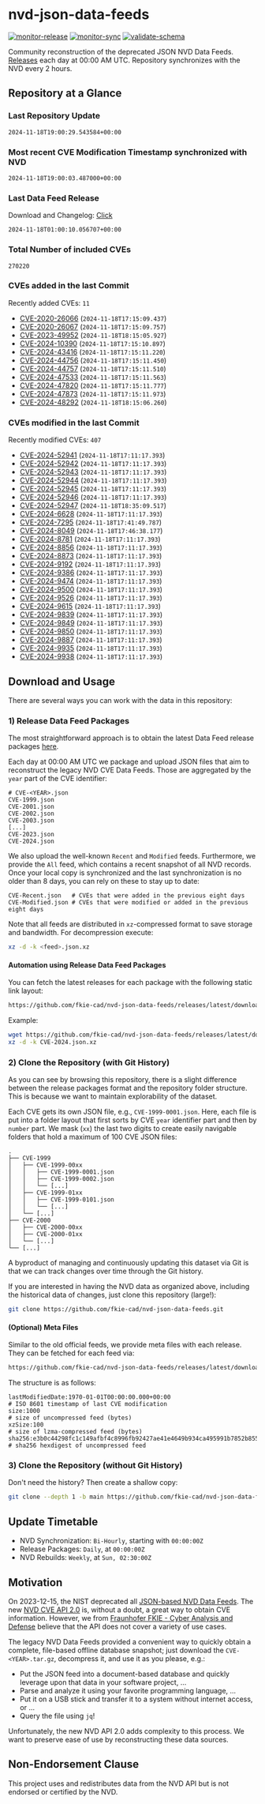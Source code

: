 # nvd-json-data-feeds

[![monitor-release](https://github.com/fkie-cad/nvd-json-data-feeds/actions/workflows/monitor_release.yml/badge.svg)](https://github.com/fkie-cad/nvd-json-data-feeds/actions/workflows/monitor_release.yml)
[![monitor-sync](https://github.com/fkie-cad/nvd-json-data-feeds/actions/workflows/monitor_sync.yml/badge.svg)](https://github.com/fkie-cad/nvd-json-data-feeds/actions/workflows/monitor_sync.yml)
[![validate-schema](https://github.com/fkie-cad/nvd-json-data-feeds/actions/workflows/validate_schema.yml/badge.svg)](https://github.com/fkie-cad/nvd-json-data-feeds/actions/workflows/validate_schema.yml)

Community reconstruction of the deprecated JSON NVD Data Feeds.
[Releases](https://github.com/fkie-cad/nvd-json-data-feeds/releases/latest) each day at 00:00 AM UTC.
Repository synchronizes with the NVD every 2 hours.

## Repository at a Glance

### Last Repository Update

```plain
2024-11-18T19:00:29.543584+00:00
```

### Most recent CVE Modification Timestamp synchronized with NVD

```plain
2024-11-18T19:00:03.487000+00:00
```

### Last Data Feed Release

Download and Changelog: [Click](https://github.com/fkie-cad/nvd-json-data-feeds/releases/latest)

```plain
2024-11-18T01:00:10.056707+00:00
```

### Total Number of included CVEs

```plain
270220
```

### CVEs added in the last Commit

Recently added CVEs: `11`

- [CVE-2020-26066](CVE-2020/CVE-2020-260xx/CVE-2020-26066.json) (`2024-11-18T17:15:09.437`)
- [CVE-2020-26067](CVE-2020/CVE-2020-260xx/CVE-2020-26067.json) (`2024-11-18T17:15:09.757`)
- [CVE-2023-49952](CVE-2023/CVE-2023-499xx/CVE-2023-49952.json) (`2024-11-18T18:15:05.927`)
- [CVE-2024-10390](CVE-2024/CVE-2024-103xx/CVE-2024-10390.json) (`2024-11-18T17:15:10.897`)
- [CVE-2024-43416](CVE-2024/CVE-2024-434xx/CVE-2024-43416.json) (`2024-11-18T17:15:11.220`)
- [CVE-2024-44756](CVE-2024/CVE-2024-447xx/CVE-2024-44756.json) (`2024-11-18T17:15:11.450`)
- [CVE-2024-44757](CVE-2024/CVE-2024-447xx/CVE-2024-44757.json) (`2024-11-18T17:15:11.510`)
- [CVE-2024-47533](CVE-2024/CVE-2024-475xx/CVE-2024-47533.json) (`2024-11-18T17:15:11.563`)
- [CVE-2024-47820](CVE-2024/CVE-2024-478xx/CVE-2024-47820.json) (`2024-11-18T17:15:11.777`)
- [CVE-2024-47873](CVE-2024/CVE-2024-478xx/CVE-2024-47873.json) (`2024-11-18T17:15:11.973`)
- [CVE-2024-48292](CVE-2024/CVE-2024-482xx/CVE-2024-48292.json) (`2024-11-18T18:15:06.260`)


### CVEs modified in the last Commit

Recently modified CVEs: `407`

- [CVE-2024-52941](CVE-2024/CVE-2024-529xx/CVE-2024-52941.json) (`2024-11-18T17:11:17.393`)
- [CVE-2024-52942](CVE-2024/CVE-2024-529xx/CVE-2024-52942.json) (`2024-11-18T17:11:17.393`)
- [CVE-2024-52943](CVE-2024/CVE-2024-529xx/CVE-2024-52943.json) (`2024-11-18T17:11:17.393`)
- [CVE-2024-52944](CVE-2024/CVE-2024-529xx/CVE-2024-52944.json) (`2024-11-18T17:11:17.393`)
- [CVE-2024-52945](CVE-2024/CVE-2024-529xx/CVE-2024-52945.json) (`2024-11-18T17:11:17.393`)
- [CVE-2024-52946](CVE-2024/CVE-2024-529xx/CVE-2024-52946.json) (`2024-11-18T17:11:17.393`)
- [CVE-2024-52947](CVE-2024/CVE-2024-529xx/CVE-2024-52947.json) (`2024-11-18T18:35:09.517`)
- [CVE-2024-6628](CVE-2024/CVE-2024-66xx/CVE-2024-6628.json) (`2024-11-18T17:11:17.393`)
- [CVE-2024-7295](CVE-2024/CVE-2024-72xx/CVE-2024-7295.json) (`2024-11-18T17:41:49.787`)
- [CVE-2024-8049](CVE-2024/CVE-2024-80xx/CVE-2024-8049.json) (`2024-11-18T17:46:38.177`)
- [CVE-2024-8781](CVE-2024/CVE-2024-87xx/CVE-2024-8781.json) (`2024-11-18T17:11:17.393`)
- [CVE-2024-8856](CVE-2024/CVE-2024-88xx/CVE-2024-8856.json) (`2024-11-18T17:11:17.393`)
- [CVE-2024-8873](CVE-2024/CVE-2024-88xx/CVE-2024-8873.json) (`2024-11-18T17:11:17.393`)
- [CVE-2024-9192](CVE-2024/CVE-2024-91xx/CVE-2024-9192.json) (`2024-11-18T17:11:17.393`)
- [CVE-2024-9386](CVE-2024/CVE-2024-93xx/CVE-2024-9386.json) (`2024-11-18T17:11:17.393`)
- [CVE-2024-9474](CVE-2024/CVE-2024-94xx/CVE-2024-9474.json) (`2024-11-18T17:11:17.393`)
- [CVE-2024-9500](CVE-2024/CVE-2024-95xx/CVE-2024-9500.json) (`2024-11-18T17:11:17.393`)
- [CVE-2024-9526](CVE-2024/CVE-2024-95xx/CVE-2024-9526.json) (`2024-11-18T17:11:17.393`)
- [CVE-2024-9615](CVE-2024/CVE-2024-96xx/CVE-2024-9615.json) (`2024-11-18T17:11:17.393`)
- [CVE-2024-9839](CVE-2024/CVE-2024-98xx/CVE-2024-9839.json) (`2024-11-18T17:11:17.393`)
- [CVE-2024-9849](CVE-2024/CVE-2024-98xx/CVE-2024-9849.json) (`2024-11-18T17:11:17.393`)
- [CVE-2024-9850](CVE-2024/CVE-2024-98xx/CVE-2024-9850.json) (`2024-11-18T17:11:17.393`)
- [CVE-2024-9887](CVE-2024/CVE-2024-98xx/CVE-2024-9887.json) (`2024-11-18T17:11:17.393`)
- [CVE-2024-9935](CVE-2024/CVE-2024-99xx/CVE-2024-9935.json) (`2024-11-18T17:11:17.393`)
- [CVE-2024-9938](CVE-2024/CVE-2024-99xx/CVE-2024-9938.json) (`2024-11-18T17:11:17.393`)


## Download and Usage

There are several ways you can work with the data in this repository:

### 1) Release Data Feed Packages

The most straightforward approach is to obtain the latest Data Feed release packages [here](https://github.com/fkie-cad/nvd-json-data-feeds/releases/latest).

Each day at 00:00 AM UTC we package and upload JSON files that aim to reconstruct the legacy NVD CVE Data Feeds.
Those are aggregated by the `year` part of the CVE identifier:

```
# CVE-<YEAR>.json
CVE-1999.json
CVE-2001.json
CVE-2002.json
CVE-2003.json
[...]
CVE-2023.json
CVE-2024.json
```

We also upload the well-known `Recent` and `Modified` feeds.
Furthermore, we provide the `All` feed, which contains a recent snapshot of all NVD records.
Once your local copy is synchronized and the last synchronization is no older than 8 days, you can rely on these to stay up to date:

```plain
CVE-Recent.json   # CVEs that were added in the previous eight days
CVE-Modified.json # CVEs that were modified or added in the previous eight days
```

Note that all feeds are distributed in `xz`-compressed format to save storage and bandwidth.
For decompression execute:

```sh
xz -d -k <feed>.json.xz
```

#### Automation using Release Data Feed Packages

You can fetch the latest releases for each package with the following static link layout:

```sh
https://github.com/fkie-cad/nvd-json-data-feeds/releases/latest/download/CVE-<YEAR>.json.xz
```

Example:

```sh
wget https://github.com/fkie-cad/nvd-json-data-feeds/releases/latest/download/CVE-2024.json.xz
xz -d -k CVE-2024.json.xz
```

### 2) Clone the Repository (with Git History)

As you can see by browsing this repository, there is a slight difference between the release packages format and the repository folder structure.
This is because we want to maintain explorability of the dataset.

Each CVE gets its own JSON file, e.g., `CVE-1999-0001.json`.
Here, each file is put into a folder layout that first sorts by CVE `year` identifier part and then by `number` part.
We mask (`xx`) the last two digits to create easily navigable folders that hold a maximum of 100 CVE JSON files:

```plain
.
├── CVE-1999
│   ├── CVE-1999-00xx
│   │   ├── CVE-1999-0001.json
│   │   ├── CVE-1999-0002.json
│   │   └── [...]
│   ├── CVE-1999-01xx
│   │   ├── CVE-1999-0101.json
│   │   └── [...]
│   └── [...]
├── CVE-2000
│   ├── CVE-2000-00xx
│   ├── CVE-2000-01xx
│   └── [...]
└── [...]
```

A byproduct of managing and continuously updating this dataset via Git is that we can track changes over time through the Git history.

If you are interested in having the NVD data as organized above, including the historical data of changes, just clone this repository (large!):

```sh
git clone https://github.com/fkie-cad/nvd-json-data-feeds.git
```

#### (Optional) Meta Files

Similar to the old official feeds, we provide meta files with each release. They can be fetched for each feed via:

```sh
https://github.com/fkie-cad/nvd-json-data-feeds/releases/latest/download/CVE-<YEAR>.meta
```

The structure is as follows:

```plain
lastModifiedDate:1970-01-01T00:00:00.000+00:00                          # ISO 8601 timestamp of last CVE modification
size:1000                                                               # size of uncompressed feed (bytes)
xzSize:100                                                              # size of lzma-compressed feed (bytes)
sha256:e3b0c44298fc1c149afbf4c8996fb92427ae41e4649b934ca495991b7852b855 # sha256 hexdigest of uncompressed feed
```

### 3) Clone the Repository (without Git History)

Don't need the history? Then create a shallow copy:

```sh
git clone --depth 1 -b main https://github.com/fkie-cad/nvd-json-data-feeds.git
```


## Update Timetable

* NVD Synchronization: `Bi-Hourly`, starting with `00:00:00Z`
* Release Packages: `Daily`, at `00:00:00Z`
* NVD Rebuilds: `Weekly`, at `Sun, 02:30:00Z`


## Motivation

On 2023-12-15, the NIST deprecated all [JSON-based NVD Data Feeds](https://nvd.nist.gov/vuln/data-feeds#divRetirementBanner-1).
The new [NVD CVE API 2.0](https://nvd.nist.gov/developers/vulnerabilities) is, without a doubt, a great way to obtain CVE information.
However, we from [Fraunhofer FKIE - Cyber Analysis and Defense](https://www.fkie.fraunhofer.de/en/departments/cad.html) believe that the API does not cover a variety of use cases.

The legacy NVD Data Feeds provided a convenient way to quickly obtain a complete, file-based offline database snapshot; just download the `CVE-<YEAR>.tar.gz`, decompress it, and use it as you please, e.g.:

- Put the JSON feed into a document-based database and quickly leverage upon that data in your software project, ...
- Parse and analyze it using your favorite programming language, ...
- Put it on a USB stick and transfer it to a system without internet access, or ...
- Query the file using `jq`!

Unfortunately, the new NVD API 2.0 adds complexity to this process.
We want to preserve ease of use by reconstructing these data sources.

## Non-Endorsement Clause

This project uses and redistributes data from the NVD API but is not endorsed or certified by the NVD.